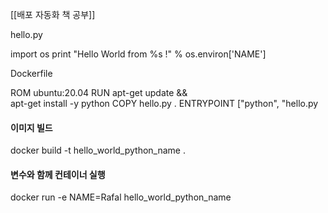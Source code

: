 
[[배포 자동화 책 공부]]

hello.py

import os
print "Hello World from %s !" % os.environ['NAME']



Dockerfile

ROM ubuntu:20.04
RUN apt-get update && \
    apt-get install -y python
COPY hello.py .
ENTRYPOINT ["python", "hello.py


#### 이미지 빌드
docker build -t hello_world_python_name .

#### 변수와 함께 컨테이너 실행
docker run -e NAME=Rafal hello_world_python_name